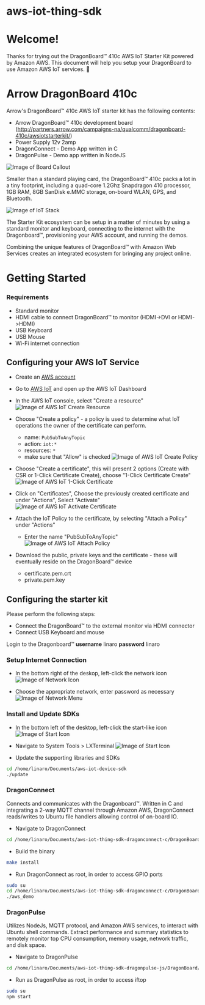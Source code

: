 # aws-iot-thing-sdk
# Welcome!

Thanks for trying out the DragonBoard&trade; 410c AWS IoT Starter Kit powered by Amazon AWS. This document will help you setup your DragonBoard to use Amazon AWS IoT services. :dragon_face:

# Arrow DragonBoard 410c

Arrow's DragonBoard&trade; 410c AWS IoT starter kit has the following contents:
* Arrow DragonBoard&trade; 410c development board (http://partners.arrow.com/campaigns-na/qualcomm/dragonboard-410c/awsiotstarterkit/)
* Power Supply 12v 2amp
* DragonConnect - Demo App written in C
* DragonPulse - Demo app written in NodeJS

![Image of Board Callout](https://github.com/ArrowElectronics/aws-iot-device-sdk/tree/master/images/dragonboard_callouts.png)

Smaller than a standard playing card, the DragonBoard&trade; 410c packs a lot in a tiny footprint, including a quad-core 1.2Ghz Snapdragon 410 processor, 1GB RAM, 8GB SanDisk e.MMC storage, on-board WLAN, GPS, and Bluetooth.

![Image of IoT Stack](https://github.com/ArrowElectronics/aws-iot-device-sdk/tree/master/images/iot_infographic.png)

The Starter Kit ecosystem can be setup in a matter of minutes by using a standard monitor and keyboard, connecting to the internet with the Dragonboard&trade;, provisioning your AWS account, and running the demos.

Combining the unique features of DragonBoard&trade; with Amazon Web Services creates an integrated ecosystem for bringing any project online.

# Getting Started

### Requirements
* Standard monitor
* HDMI cable to connect DragonBoard&trade; to monitor (HDMI->DVI or HDMI->HDMI)
* USB Keyboard
* USB Mouse
* Wi-Fi internet connection

## Configuring your AWS IoT Service

* Create an [AWS account](http://docs.aws.amazon.com/AmazonCloudFront/latest/DeveloperGuide/AMS5.0CreatingAnAWSAccount.html)
* Go to [AWS IoT](https://aws.amazon.com/iot/) and open up the AWS IoT Dashboard
* In the AWS IoT console, select "Create a resource"
![Image of AWS IoT Create Resource](https://github.com/ArrowElectronics/aws-iot-device-sdk/tree/master/images/aws_iot_create_resource.png)

* Choose "Create a policy" - a policy is used to determine what IoT operations the owner of the certificate can perform.
  * name: `PubSubToAnyTopic`
  * action: `iot:*`
  * resources: `*`
  * make sure that "Allow" is checked
![Image of AWS IoT Create Policy](https://github.com/ArrowElectronics/aws-iot-device-sdk/tree/master/images/aws_iot_create_policy.png)

* Choose "Create a certificate", this will present 2 options (Create with CSR or 1-Click Certificate Create), choose "1-Click Certificate Create"
![Image of AWS IoT 1-Click Certificate](https://github.com/ArrowElectronics/aws-iot-device-sdk/tree/master/images/aws_iot_1click_certificate.png)

* Click on "Certificates", Choose the previously created certificate and under "Actions", Select "Activate"
![Image of AWS IoT Activate Certificate](https://github.com/ArrowElectronics/aws-iot-device-sdk/tree/master/images/aws_iot_activate_certificate.png)

* Attach the IoT Policy to the certificate, by selecting "Attach a Policy" under "Actions"
  * Enter the name "PubSubToAnyTopic"
![Image of AWS IoT Attach Policy](https://github.com/ArrowElectronics/aws-iot-device-sdk/tree/master/images/aws_iot_attach_policy.png)

* Download the public, private keys and the certificate - these will eventually reside on the DragonBoard&trade; device
  * certificate.pem.crt
  * private.pem.key

## Configuring the starter kit

Please perform the following steps:
* Connect the DragonBoard&trade; to the external monitor via HDMI connector
* Connect USB Keyboard and mouse

Login to the Dragonboard&trade;
**username** linaro
**password** linaro

### Setup Internet Connection

* In the bottom right of the deskop, left-click the network icon
![Image of Network Icon](https://github.com/ArrowElectronics/aws-iot-device-sdk/tree/master/images/network_icon.png)

* Choose the appropriate network, enter password as necessary
![Image of Network Menu](https://github.com/ArrowElectronics/aws-iot-device-sdk/tree/master/images/network_menu.png)

### Install and Update SDKs

* In the bottom left of the desktop, left-click the start-like icon 
![Image of Start Icon](https://github.com/ArrowElectronics/aws-iot-device-sdk/tree/master/images/start_icon.png)

* Navigate to System Tools > LXTerminal
![Image of Start Icon](https://github.com/ArrowElectronics/aws-iot-device-sdk/tree/master/images/terminal.png)

* Update the supporting libraries and SDKs
```sh
cd /home/linaro/Documents/aws-iot-device-sdk
./update
```

### DragonConnect

Connects and communicates with the Dragonboard&trade;. Written in C and integrating a 2-way MQTT channel through Amazon AWS, DragonConnect reads/writes to Ubuntu file handlers allowing control of on-board IO.

* Navigate to DragonConnect
```sh
cd /home/linaro/Documents/aws-iot-thing-sdk-dragonconnect-c/DragonBoard/
```

* Build the binary
```sh
make install
```

* Run DragonConnect as root, in order to access GPIO ports
```sh
sudo su
cd /home/linaro/Documents/aws-iot-thing-sdk-dragonconnect-c/DragonBoard/bin
./aws_demo
```

### DragonPulse

Utilizes NodeJs, MQTT protocol, and Amazon AWS services, to interact with Ubuntu shell commands. Extract performance and summary statistics to remotely monitor top CPU consumption, memory usage, network traffic, and disk space.

* Navigate to DragonPulse
```sh
cd /home/linaro/Documents/aws-iot-thing-sdk-dragonpulse-js/DragonBoard/
```

* Run as DragonPulse as root, in order to access iftop
```sh
sudo su
npm start
```